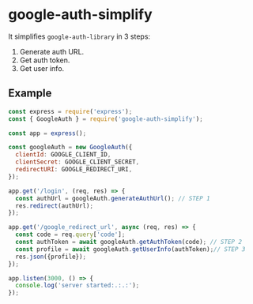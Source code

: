 # google-auth-simplify
It simplifies ```google-auth-library``` in 3 steps:
1. Generate auth URL.
2. Get auth token. 
3. Get user info.

## Example
```js
const express = require('express');
const { GoogleAuth } = require('google-auth-simplify');

const app = express();

const googleAuth = new GoogleAuth({
  clientId: GOOGLE_CLIENT_ID,
  clientSecret: GOOGLE_CLIENT_SECRET,
  redirectURI: GOOGLE_REDIRECT_URI,
});

app.get('/login', (req, res) => {
  const authUrl = googleAuth.generateAuthUrl(); // STEP 1
  res.redirect(authUrl);
});

app.get('/google_redirect_url', async (req, res) => {
  const code = req.query['code'];
  const authToken = await googleAuth.getAuthToken(code); // STEP 2
  const profile = await googleAuth.getUserInfo(authToken);// STEP 3
  res.json({profile});
});

app.listen(3000, () => {
  console.log('server started:.:.:');
});

```
